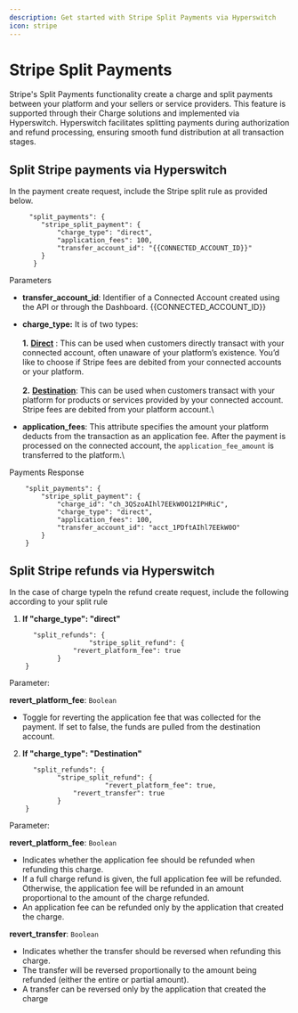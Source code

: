 ```yaml
---
description: Get started with Stripe Split Payments via Hyperswitch
icon: stripe
---
```


# Stripe Split Payments

Stripe's Split Payments functionality create a charge and split payments between your platform and your sellers or service providers. This feature is supported through their Charge solutions and implemented via Hyperswitch. Hyperswitch facilitates splitting payments during authorization and refund processing, ensuring smooth fund distribution at all transaction stages.

## Split Stripe payments  via Hyperswitch

In the payment create request, include the Stripe split rule as provided below.

```
     "split_payments": {
    	"stripe_split_payment": {
        	"charge_type": "direct",
        	"application_fees": 100,
        	"transfer_account_id": "{{CONNECTED_ACCOUNT_ID}}"
    	}
      }

```

Parameters

* **transfer\_account\_id**: Identifier of a Connected Account created using the API or through the Dashboard. \{{CONNECTED\_ACCOUNT\_ID\}}
* **charge\_type:** It is of two types: \
  \
  **1.** [**Direct**](https://docs.stripe.com/connect/direct-charges) : This can be used when customers directly transact with your connected account, often unaware of your platform’s existence. You’d like to choose if Stripe fees are debited from your connected accounts or your platform.\
  \
  **2.** [**Destination**](https://docs.stripe.com/connect/destination-charges): This can be used when customers transact with your platform for products or services provided by your connected account. Stripe fees are debited from your platform account.\

* **application\_fees**: This attribute specifies the amount your platform deducts from the transaction as an application fee. After the payment is processed on the connected account, the `application_fee_amount` is transferred to the platform.\


Payments Response

```
    "split_payments": {
        "stripe_split_payment": {
            "charge_id": "ch_3QSzoAIhl7EEkW0O12IPHRiC",
            "charge_type": "direct",
            "application_fees": 100,
            "transfer_account_id": "acct_1PDftAIhl7EEkW0O"
        }
    }
```

## Split Stripe refunds via Hyperswitch

In the case of charge typeIn the refund create request, include the following according to your split rule

1. **If "charge\_type": "direct"**

```
      "split_refunds": {
    		        "stripe_split_refund": {
        		"revert_platform_fee": true
    		}
	}
```

Parameter:

**revert\_platform\_fee**: `Boolean`

* Toggle for reverting the application fee that was collected for the payment. If set to false, the funds are pulled from the destination account.



2. **If "charge\_type": "Destination"**

```
      "split_refunds": {
    		"stripe_split_refund": {
                        "revert_platform_fee": true,
        		"revert_transfer": true
    		}
	}
```

Parameter:

**revert\_platform\_fee**: `Boolean`&#x20;

* Indicates whether the application fee should be refunded when refunding this charge.&#x20;
* If a full charge refund is given, the full application fee will be refunded. Otherwise, the application fee will be refunded in an amount proportional to the amount of the charge refunded.&#x20;
* An application fee can be refunded only by the application that created the charge.

**revert\_transfer**: `Boolean`&#x20;

* Indicates whether the transfer should be reversed when refunding this charge.&#x20;
* The transfer will be reversed proportionally to the amount being refunded (either the entire or partial amount).
* A transfer can be reversed only by the application that created the charge

